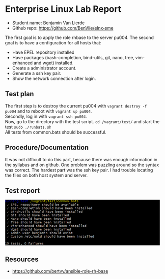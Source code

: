 # Enterprise Linux Lab Report

- Student name: Benjamin Van Lierde
- Github repo: <https://github.com/BenVlie/elnx-sme>

The first goal is to apply the role rhbase to the server pu004.
The second goal is to have a configuration for all hosts that:
  - Have EPEL repository installed
  - Have packages (bash-completion, bind-utils, git, nano, tree, vim-enhanced and wget) installed.
  - Create a administrator account.
  - Generate a ssh key pair.
  - Show the network connection after login.

## Test plan
The first step is to destroy the current pu004 with ```vagrant destroy -f pu004``` and to reboot with ```vagrant up pu004```.\
Secondly, log in with ```vagrant ssh pu004```.\
Now, go to the directory with the test script. ```cd /vagrant/test/``` and start the test ```sudo ./runbats.sh``` \
All tests from common.bats should be successful.


## Procedure/Documentation

It was not difficult to do this part, because there was enough information in the syllabus and on github. One problem was puzzling around so the syntax was correct.
The hardest part was the ssh key pair. I had trouble locating the files on both host system and server.

## Test report

![testrapport-00](https://github.com/BenVlie/elnx-sme/blob/solution/images/00-testrapport.png)

## Resources
  - https://github.com/bertvv/ansible-role-rh-base
